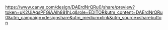 https://www.canva.com/design/DAErdNrQRu0/share/preview?token=uK2UiAqsPFGiAAlh881hLg&role=EDITOR&utm_content=DAErdNrQRu0&utm_campaign=designshare&utm_medium=link&utm_source=sharebutton
